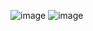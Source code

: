 ![image](https://github.com/raphaelcarlosr/images/assets/483708/0a436569-3af1-440c-ae44-a91113faed7a)
![image](https://github.com/raphaelcarlosr/images/assets/483708/980cf599-fa0f-4868-8407-82af4277a449)


